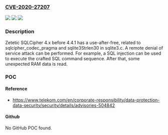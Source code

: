 ### [CVE-2020-27207](https://cve.mitre.org/cgi-bin/cvename.cgi?name=CVE-2020-27207)
![](https://img.shields.io/static/v1?label=Product&message=n%2Fa&color=blue)
![](https://img.shields.io/static/v1?label=Version&message=n%2Fa&color=blue)
![](https://img.shields.io/static/v1?label=Vulnerability&message=n%2Fa&color=brighgreen)

### Description

Zetetic SQLCipher 4.x before 4.4.1 has a use-after-free, related to sqlcipher_codec_pragma and sqlite3Strlen30 in sqlite3.c. A remote denial of service attack can be performed. For example, a SQL injection can be used to execute the crafted SQL command sequence. After that, some unexpected RAM data is read.

### POC

#### Reference
- https://www.telekom.com/en/corporate-responsibility/data-protection-data-security/security/details/advisories-504842

#### Github
No GitHub POC found.

